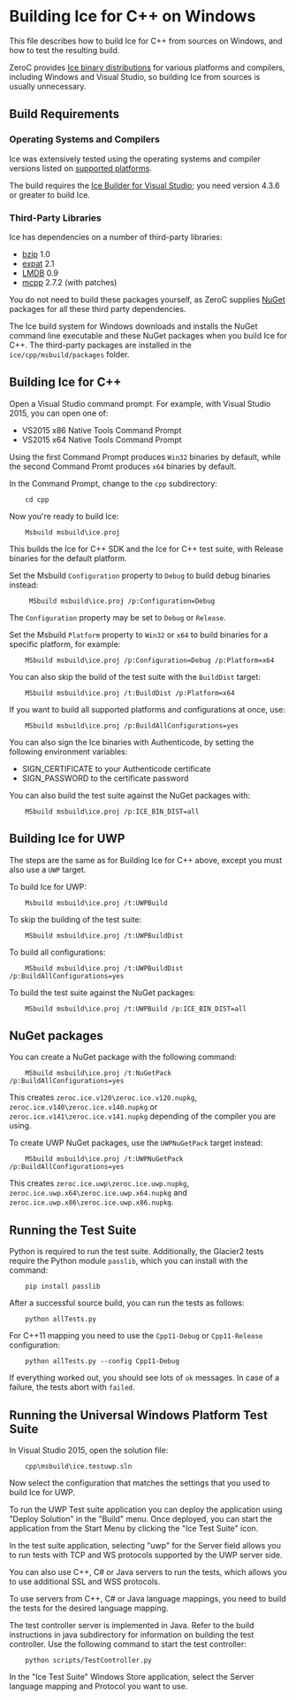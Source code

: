 # Building Ice for C++ on Windows

This file describes how to build Ice for C++ from sources on Windows, and how
to test the resulting build.

ZeroC provides [Ice binary distributions][1] for various platforms and compilers,
including Windows and Visual Studio, so building Ice from sources is usually
unnecessary.

## Build Requirements

### Operating Systems and Compilers

Ice was extensively tested using the operating systems and compiler versions
listed on [supported platforms][2].

The build requires the [Ice Builder for Visual Studio][8]; you need version 
4.3.6 or greater to build Ice.

### Third-Party Libraries

Ice has dependencies on a number of third-party libraries:

 - [bzip][3] 1.0
 - [expat][4] 2.1
 - [LMDB][5] 0.9
 - [mcpp][6] 2.7.2 (with patches)

You do not need to build these packages yourself, as ZeroC supplies
[NuGet][7] packages for all these third party dependencies.

The Ice build system for Windows downloads and installs the NuGet command line
executable and these NuGet packages when you build Ice for C++. The third-party
packages are installed in the ``ice/cpp/msbuild/packages`` folder.

## Building Ice for C++

Open a Visual Studio command prompt. For example, with Visual Studio 2015, you
can open one of:

- VS2015 x86 Native Tools Command Prompt
- VS2015 x64 Native Tools Command Prompt

Using the first Command Prompt produces `Win32` binaries by default, while 
the second Command Promt produces `x64` binaries by default.

In the Command Prompt, change to the `cpp` subdirectory:
```
    cd cpp
```

Now you're ready to build Ice:
```
    Msbuild msbuild\ice.proj
```

This builds the Ice for C++ SDK and the Ice for C++ test suite, with 
Release binaries for the default platform.

Set the Msbuild `Configuration` property to `Debug` to build debug binaries
instead:
```
     MSbuild msbuild\ice.proj /p:Configuration=Debug
```

The `Configuration` property may be set to `Debug` or `Release`.

Set the Msbuild `Platform` property to `Win32` or `x64` to build binaries
for a specific platform, for example:
```
    MSbuild msbuild\ice.proj /p:Configuration=Debug /p:Platform=x64
```

You can also skip the build of the test suite with the `BuildDist` target:
```
    MSbuild msbuild\ice.proj /t:BuildDist /p:Platform=x64
```

If you want to build all supported platforms and configurations at once, use:
```
    MSbuild msbuild\ice.proj /p:BuildAllConfigurations=yes
```

You can also sign the Ice binaries with Authenticode, by setting the following
environment variables:
 - SIGN_CERTIFICATE to your Authenticode certificate
 - SIGN_PASSWORD to the certificate password
 
You can also build the test suite against the NuGet packages with:
```
    MSbuild msbuild\ice.proj /p:ICE_BIN_DIST=all
```

## Building Ice for UWP

The steps are the same as for Building Ice for C++ above, except you must also use a 
`UWP` target.

To build Ice for UWP:
```
    Msbuild msbuild\ice.proj /t:UWPBuild
```

To skip the building of the test suite:
```
    MSbuild msbuild\ice.proj /t:UWPBuildDist
```

To build all configurations:
```
    MSbuild msbuild\ice.proj /t:UWPBuildDist /p:BuildAllConfigurations=yes
```

To build the test suite against the NuGet packages:
```
    MSbuild msbuild\ice.proj /t:UWPBuild /p:ICE_BIN_DIST=all
```

## NuGet packages

You can create a NuGet package with the following command:
```
    MSbuild msbuild\ice.proj /t:NuGetPack /p:BuildAllConfigurations=yes
```

This creates `zeroc.ice.v120\zeroc.ice.v120.nupkg`, `zeroc.ice.v140\zeroc.ice.v140.nupkg`
or `zeroc.ice.v141\zeroc.ice.v141.nupkg` depending of the compiler you are using.

To create UWP NuGet packages, use the `UWPNuGetPack` target instead:
```
    MSbuild msbuild\ice.proj /t:UWPNuGetPack /p:BuildAllConfigurations=yes
```

This creates `zeroc.ice.uwp\zeroc.ice.uwp.nupkg`, `zeroc.ice.uwp.x64\zeroc.ice.uwp.x64.nupkg` 
and `zeroc.ice.uwp.x86\zeroc.ice.uwp.x86.nupkg`.

## Running the Test Suite

Python is required to run the test suite. Additionally, the Glacier2 tests
require the Python module `passlib`, which you can install with the command:
```
    pip install passlib
```

After a successful source build, you can run the tests as follows:
```
    python allTests.py
```

For C++11 mapping you need to use the `Cpp11-Debug` or `Cpp11-Release` configuration:
```
    python allTests.py --config Cpp11-Debug
```

If everything worked out, you should see lots of `ok` messages. In case of a
failure, the tests abort with `failed`.

## Running the Universal Windows Platform Test Suite

In Visual Studio 2015, open the solution file:
```
    cpp\msbuild\ice.testuwp.sln
```

Now select the configuration that matches the settings that you used to build
Ice for UWP.

To run the UWP Test suite application you can deploy the application using "Deploy
Solution" in the "Build" menu. Once deployed, you can start the application from
the Start Menu by clicking the "Ice Test Suite" icon.

In the test suite application, selecting "uwp" for the Server field allows you
to run tests with TCP and WS protocols supported by the UWP server side.

You can also use C++, C# or Java servers to run the tests, which allows you to
use  additional SSL and WSS protocols.

To use servers from C++, C# or Java language mappings, you need to build the
tests for the desired language mapping.

The test controller server is implemented in Java. Refer to the build
instructions in java subdirectory for information on building the test
controller. Use the following command to start the test controller:
```
    python scripts/TestController.py
```

In the "Ice Test Suite" Windows Store application, select the Server language
mapping and Protocol you want to use.

[1]: https://zeroc.com/download.html
[2]: https://doc.zeroc.com/display/Ice37/Supported+Platforms+for+Ice+3.7.0
[3]: http://bzip.org
[4]: http://expat.sourceforge.net
[5]: http://symas.com/mdb/
[6]: https://github.com/zeroc-ice/mcpp
[7]: https://www.nuget.org
[8]: https://github.com/zeroc-ice/ice-builder-visualstudio
